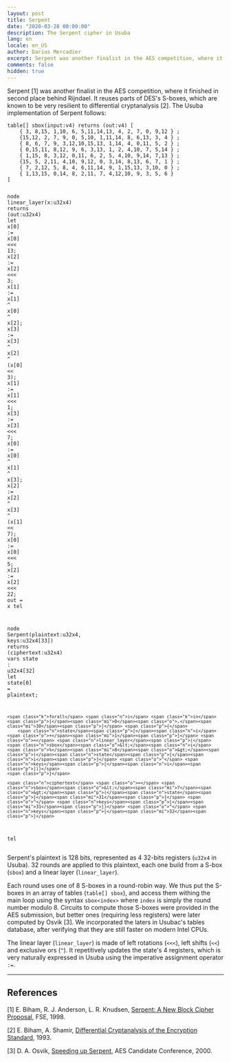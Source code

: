 ```yaml
---
layout: post
title: Serpent
date: "2020-03-28 00:00:00"
description: The Serpent cipher in Usuba
lang: en
locale: en_US
author: Darius Mercadier
excerpt: Serpent was another finalist in the AES competition, where it finished in second place behind Rijndael. It reuses parts of DES's S-boxes, which are known to be very resilient to differential cryptanalysis.
comments: false
hidden: true
---
```


Serpent [1] was another finalist in the AES competition, where it
finished in second place behind Rijndael. It reuses parts of DES's
S-boxes, which are known to be very resilient to differential
cryptanalysis [2]. The Usuba implementation of Serpent follows:

<div class="language-lustre highlighter-rouge"><div class="highlight"><pre class="highlight"><code><span class="k">table[]</span> <span class="nf">sbox</span><span class="p">(</span><span class="n">input</span><span class="o">:</span><span class="n">v4</span><span class="p">)</span> <span class="k">returns</span> <span class="p">(</span><span class="n">out</span><span class="o">:</span><span class="n">v4</span><span class="p">)</span> <span class="p">[</span>
    <span class="p">{</span> <span class="mi">3</span><span class="o">,</span> <span class="mi">8</span><span class="o">,</span><span class="mi">15</span><span class="o">,</span> <span class="mi">1</span><span class="o">,</span><span class="mi">10</span><span class="o">,</span> <span class="mi">6</span><span class="o">,</span> <span class="mi">5</span><span class="o">,</span><span class="mi">11</span><span class="o">,</span><span class="mi">14</span><span class="o">,</span><span class="mi">13</span><span class="o">,</span> <span class="mi">4</span><span class="o">,</span> <span class="mi">2</span><span class="o">,</span> <span class="mi">7</span><span class="o">,</span> <span class="mi">0</span><span class="o">,</span> <span class="mi">9</span><span class="o">,</span><span class="mi">12</span> <span class="p">}</span> <span class="p">;</span>
    <span class="p">{</span><span class="mi">15</span><span class="o">,</span><span class="mi">12</span><span class="o">,</span> <span class="mi">2</span><span class="o">,</span> <span class="mi">7</span><span class="o">,</span> <span class="mi">9</span><span class="o">,</span> <span class="mi">0</span><span class="o">,</span> <span class="mi">5</span><span class="o">,</span><span class="mi">10</span><span class="o">,</span> <span class="mi">1</span><span class="o">,</span><span class="mi">11</span><span class="o">,</span><span class="mi">14</span><span class="o">,</span> <span class="mi">8</span><span class="o">,</span> <span class="mi">6</span><span class="o">,</span><span class="mi">13</span><span class="o">,</span> <span class="mi">3</span><span class="o">,</span> <span class="mi">4</span> <span class="p">}</span> <span class="p">;</span>
    <span class="p">{</span> <span class="mi">8</span><span class="o">,</span> <span class="mi">6</span><span class="o">,</span> <span class="mi">7</span><span class="o">,</span> <span class="mi">9</span><span class="o">,</span> <span class="mi">3</span><span class="o">,</span><span class="mi">12</span><span class="o">,</span><span class="mi">10</span><span class="o">,</span><span class="mi">15</span><span class="o">,</span><span class="mi">13</span><span class="o">,</span> <span class="mi">1</span><span class="o">,</span><span class="mi">14</span><span class="o">,</span> <span class="mi">4</span><span class="o">,</span> <span class="mi">0</span><span class="o">,</span><span class="mi">11</span><span class="o">,</span> <span class="mi">5</span><span class="o">,</span> <span class="mi">2</span> <span class="p">}</span> <span class="p">;</span>
    <span class="p">{</span> <span class="mi">0</span><span class="o">,</span><span class="mi">15</span><span class="o">,</span><span class="mi">11</span><span class="o">,</span> <span class="mi">8</span><span class="o">,</span><span class="mi">12</span><span class="o">,</span> <span class="mi">9</span><span class="o">,</span> <span class="mi">6</span><span class="o">,</span> <span class="mi">3</span><span class="o">,</span><span class="mi">13</span><span class="o">,</span> <span class="mi">1</span><span class="o">,</span> <span class="mi">2</span><span class="o">,</span> <span class="mi">4</span><span class="o">,</span><span class="mi">10</span><span class="o">,</span> <span class="mi">7</span><span class="o">,</span> <span class="mi">5</span><span class="o">,</span><span class="mi">14</span> <span class="p">}</span> <span class="p">;</span>
    <span class="p">{</span> <span class="mi">1</span><span class="o">,</span><span class="mi">15</span><span class="o">,</span> <span class="mi">8</span><span class="o">,</span> <span class="mi">3</span><span class="o">,</span><span class="mi">12</span><span class="o">,</span> <span class="mi">0</span><span class="o">,</span><span class="mi">11</span><span class="o">,</span> <span class="mi">6</span><span class="o">,</span> <span class="mi">2</span><span class="o">,</span> <span class="mi">5</span><span class="o">,</span> <span class="mi">4</span><span class="o">,</span><span class="mi">10</span><span class="o">,</span> <span class="mi">9</span><span class="o">,</span><span class="mi">14</span><span class="o">,</span> <span class="mi">7</span><span class="o">,</span><span class="mi">13</span> <span class="p">}</span> <span class="p">;</span>
    <span class="p">{</span><span class="mi">15</span><span class="o">,</span> <span class="mi">5</span><span class="o">,</span> <span class="mi">2</span><span class="o">,</span><span class="mi">11</span><span class="o">,</span> <span class="mi">4</span><span class="o">,</span><span class="mi">10</span><span class="o">,</span> <span class="mi">9</span><span class="o">,</span><span class="mi">12</span><span class="o">,</span> <span class="mi">0</span><span class="o">,</span> <span class="mi">3</span><span class="o">,</span><span class="mi">14</span><span class="o">,</span> <span class="mi">8</span><span class="o">,</span><span class="mi">13</span><span class="o">,</span> <span class="mi">6</span><span class="o">,</span> <span class="mi">7</span><span class="o">,</span> <span class="mi">1</span> <span class="p">}</span> <span class="p">;</span>
    <span class="p">{</span> <span class="mi">7</span><span class="o">,</span> <span class="mi">2</span><span class="o">,</span><span class="mi">12</span><span class="o">,</span> <span class="mi">5</span><span class="o">,</span> <span class="mi">8</span><span class="o">,</span> <span class="mi">4</span><span class="o">,</span> <span class="mi">6</span><span class="o">,</span><span class="mi">11</span><span class="o">,</span><span class="mi">14</span><span class="o">,</span> <span class="mi">9</span><span class="o">,</span> <span class="mi">1</span><span class="o">,</span><span class="mi">15</span><span class="o">,</span><span class="mi">13</span><span class="o">,</span> <span class="mi">3</span><span class="o">,</span><span class="mi">10</span><span class="o">,</span> <span class="mi">0</span> <span class="p">}</span> <span class="p">;</span>
    <span class="p">{</span> <span class="mi">1</span><span class="o">,</span><span class="mi">13</span><span class="o">,</span><span class="mi">15</span><span class="o">,</span> <span class="mi">0</span><span class="o">,</span><span class="mi">14</span><span class="o">,</span> <span class="mi">8</span><span class="o">,</span> <span class="mi">2</span><span class="o">,</span><span class="mi">11</span><span class="o">,</span> <span class="mi">7</span><span class="o">,</span> <span class="mi">4</span><span class="o">,</span><span class="mi">12</span><span class="o">,</span><span class="mi">10</span><span class="o">,</span> <span class="mi">9</span><span class="o">,</span> <span class="mi">3</span><span class="o">,</span> <span class="mi">5</span><span class="o">,</span> <span class="mi">6</span> <span class="p">}</span>
<span class="p">]</span>

<span class="k">node</span> <span class="nf">linear_layer</span><span class="p">(</span><span class="n">x</span><span class="o">:</span><span class="n">u32x4</span><span class="p">)</span> <span class="k">returns</span> <span class="p">(</span><span class="n">out</span><span class="o">:</span><span class="n">u32x4</span><span class="p">)</span>
<span class="k">let</span>
    <span class="n">x</span><span class="p">[</span><span class="mi">0</span><span class="p">]</span> <span class="o">:=</span> <span class="n">x</span><span class="p">[</span><span class="mi">0</span><span class="p">]</span> <span class="o">&lt;&lt;&lt;</span> <span class="mi">13</span><span class="p">;</span>
    <span class="n">x</span><span class="p">[</span><span class="mi">2</span><span class="p">]</span> <span class="o">:=</span> <span class="n">x</span><span class="p">[</span><span class="mi">2</span><span class="p">]</span> <span class="o">&lt;&lt;&lt;</span> <span class="mi">3</span><span class="p">;</span>
    <span class="n">x</span><span class="p">[</span><span class="mi">1</span><span class="p">]</span> <span class="o">:=</span> <span class="n">x</span><span class="p">[</span><span class="mi">1</span><span class="p">]</span> <span class="o">^</span> <span class="n">x</span><span class="p">[</span><span class="mi">0</span><span class="p">]</span> <span class="o">^</span> <span class="n">x</span><span class="p">[</span><span class="mi">2</span><span class="p">];</span>
    <span class="n">x</span><span class="p">[</span><span class="mi">3</span><span class="p">]</span> <span class="o">:=</span> <span class="n">x</span><span class="p">[</span><span class="mi">3</span><span class="p">]</span> <span class="o">^</span> <span class="n">x</span><span class="p">[</span><span class="mi">2</span><span class="p">]</span> <span class="o">^</span> <span class="p">(</span><span class="n">x</span><span class="p">[</span><span class="mi">0</span><span class="p">]</span> <span class="o">&lt;&lt;</span> <span class="mi">3</span><span class="p">);</span>
    <span class="n">x</span><span class="p">[</span><span class="mi">1</span><span class="p">]</span> <span class="o">:=</span> <span class="n">x</span><span class="p">[</span><span class="mi">1</span><span class="p">]</span> <span class="o">&lt;&lt;&lt;</span> <span class="mi">1</span><span class="p">;</span>
    <span class="n">x</span><span class="p">[</span><span class="mi">3</span><span class="p">]</span> <span class="o">:=</span> <span class="n">x</span><span class="p">[</span><span class="mi">3</span><span class="p">]</span> <span class="o">&lt;&lt;&lt;</span> <span class="mi">7</span><span class="p">;</span>
    <span class="n">x</span><span class="p">[</span><span class="mi">0</span><span class="p">]</span> <span class="o">:=</span> <span class="n">x</span><span class="p">[</span><span class="mi">0</span><span class="p">]</span> <span class="o">^</span> <span class="n">x</span><span class="p">[</span><span class="mi">1</span><span class="p">]</span> <span class="o">^</span> <span class="n">x</span><span class="p">[</span><span class="mi">3</span><span class="p">];</span>
    <span class="n">x</span><span class="p">[</span><span class="mi">2</span><span class="p">]</span> <span class="o">:=</span> <span class="n">x</span><span class="p">[</span><span class="mi">2</span><span class="p">]</span> <span class="o">^</span> <span class="n">x</span><span class="p">[</span><span class="mi">3</span><span class="p">]</span> <span class="o">^</span> <span class="p">(</span><span class="n">x</span><span class="p">[</span><span class="mi">1</span><span class="p">]</span> <span class="o">&lt;&lt;</span> <span class="mi">7</span><span class="p">);</span>
    <span class="n">x</span><span class="p">[</span><span class="mi">0</span><span class="p">]</span> <span class="o">:=</span> <span class="n">x</span><span class="p">[</span><span class="mi">0</span><span class="p">]</span> <span class="o">&lt;&lt;&lt;</span> <span class="mi">5</span><span class="p">;</span>
    <span class="n">x</span><span class="p">[</span><span class="mi">2</span><span class="p">]</span> <span class="o">:=</span> <span class="n">x</span><span class="p">[</span><span class="mi">2</span><span class="p">]</span> <span class="o">&lt;&lt;&lt;</span> <span class="mi">22</span><span class="p">;</span>
    <span class="n">out</span> <span class="o">=</span> <span class="n">x</span>
<span class="k">tel</span>

<span class="k">node</span> <span class="nf">Serpent</span><span class="p">(</span><span class="n">plaintext</span><span class="o">:</span><span class="n">u32x4</span><span class="o">,</span> <span class="n">keys</span><span class="o">:</span><span class="n">u32x4</span><span class="p">[</span><span class="mi">33</span><span class="p">])</span> <span class="k">returns</span> <span class="p">(</span><span class="n">ciphertext</span><span class="o">:</span><span class="n">u32x4</span><span class="p">)</span>
<span class="k">vars</span>  <span class="n">state</span> <span class="o">:</span> <span class="n">u32x4</span><span class="p">[</span><span class="mi">32</span><span class="p">]</span>
<span class="k">let</span>
    <span class="n">state</span><span class="p">[</span><span class="mi">0</span><span class="p">]</span> <span class="o">=</span> <span class="n">plaintext</span><span class="p">;</span>

    <span class="k">forall</span> <span class="n">i</span> <span class="k">in</span> <span class="p">[</span><span class="mi">0</span><span class="o">,</span><span class="mi">30</span><span class="p">]</span> <span class="p">{</span>
        <span class="n">state</span><span class="p">[</span><span class="n">i</span><span class="o">+</span><span class="mi">1</span><span class="p">]</span> <span class="o">=</span> <span class="n">linear_layer</span><span class="p">(</span><span class="n">sbox</span><span class="o">&lt;</span><span class="n">i</span><span class="o">%</span><span class="mi">8</span><span class="o">&gt;</span><span class="p">(</span><span class="n">state</span><span class="p">[</span><span class="n">i</span><span class="p">]</span> <span class="o">^</span> <span class="n">keys</span><span class="p">[</span><span class="n">i</span><span class="p">]))</span>
    <span class="p">}</span>

    <span class="n">ciphertext</span> <span class="o">=</span> <span class="n">sbox</span><span class="o">&lt;</span><span class="mi">7</span><span class="o">&gt;</span><span class="p">(</span><span class="n">state</span><span class="p">[</span><span class="mi">31</span><span class="p">]</span> <span class="o">^</span> <span class="n">keys</span><span class="p">[</span><span class="mi">31</span><span class="p">])</span> <span class="o">^</span> <span class="n">keys</span><span class="p">[</span><span class="mi">32</span><span class="p">]</span>
<span class="k">tel</span>
</code></pre></div></div>

Serpent's plaintext is 128 bits, represented as 4 32-bits registers
(`u32x4` in Usuba). 32 rounds are applied to this plaintext, each one
build from a S-box (`sbox`) and a linear layer (`linear_layer`). 

Each round uses one of 8 S-boxes in a round-robin way. We thus put the
S-boxes in an array of tables (`table[] sbox`), and access them
withing the main loop using the syntax `sbox<index>` where `index` is
simply the round number modulo 8. Circuits to compute those S-boxes
were provided in the AES submission, but better ones (requiring less
registers) were later computed by Osvik [3]. We incorporated the
laters in Usubac's tables database, after verifying that they are
still faster on modern Intel CPUs.

The linear layer (`linear_layer`) is made of left rotations (`<<<`),
left shifts (`<<`) and exclusive ors (`^`). It repetitively updates
the state's 4 registers, which is very naturally expressed in Usuba
using the imperative assignment operator `:=`.




---
## References

[1] E. Biham, R. J. Anderson, L. R. Knudsen, [Serpent: A New Block Cipher Proposal](https://www.cl.cam.ac.uk/~rja14/Papers/serpent0.pdf), FSE, 1998.

[2] E. Biham, A. Shamir, [Differential Cryptanalysis of the Encryption Standard](http://www.cs.technion.ac.il/~biham/Reports/differential-cryptanalysis-of-the-data-encryption-standard-biham-shamir-authors-latex-version.pdf), 1993.

[3] D. A. Osvik, [Speeding up Serpent](https://www.ii.uib.no/~osvik/pub/aes3.pdf), AES Candidate Conference, 2000.
